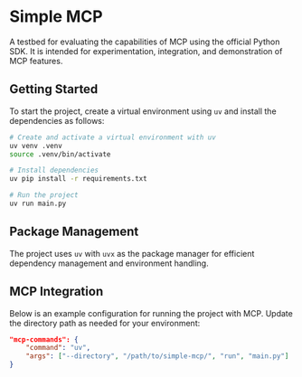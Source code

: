 # Simple MCP

A testbed for evaluating the capabilities of MCP using the official Python SDK. It is intended for experimentation, integration, and demonstration of MCP features.

## Getting Started

To start the project, create a virtual environment using `uv` and install the dependencies as follows:

```bash
# Create and activate a virtual environment with uv
uv venv .venv
source .venv/bin/activate

# Install dependencies
uv pip install -r requirements.txt

# Run the project
uv run main.py
```

## Package Management

The project uses `uv` with `uvx` as the package manager for efficient dependency management and environment handling.

## MCP Integration

Below is an example configuration for running the project with MCP. Update the directory path as needed for your environment:

```json
"mcp-commands": {
    "command": "uv",
    "args": ["--directory", "/path/to/simple-mcp/", "run", "main.py"]
}
```
